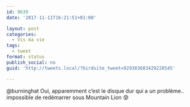 ```yaml
---
id: 9639
date: '2017-11-11T16:21:51+01:00'

layout: post
categories:
  - Vis ma vie
tags:
  - tweet
format: status
publish_social: no
guid: 'http://tweets.local/?birdsite_tweet=929383683429228545'

---
```


@burninghat Oui, apparemment c’est le disque dur qui a un problème.. impossible de redémarrer sous Mountain Lion 😰